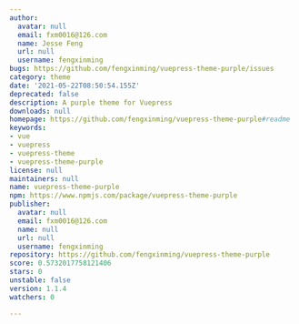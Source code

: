 ```yaml
---
author:
  avatar: null
  email: fxm0016@126.com
  name: Jesse Feng
  url: null
  username: fengxinming
bugs: https://github.com/fengxinming/vuepress-theme-purple/issues
category: theme
date: '2021-05-22T08:50:54.155Z'
deprecated: false
description: A purple theme for Vuepress
downloads: null
homepage: https://github.com/fengxinming/vuepress-theme-purple#readme
keywords:
- vue
- vuepress
- vuepress-theme
- vuepress-theme-purple
license: null
maintainers: null
name: vuepress-theme-purple
npm: https://www.npmjs.com/package/vuepress-theme-purple
publisher:
  avatar: null
  email: fxm0016@126.com
  name: null
  url: null
  username: fengxinming
repository: https://github.com/fengxinming/vuepress-theme-purple
score: 0.5732017758121406
stars: 0
unstable: false
version: 1.1.4
watchers: 0

---
```


